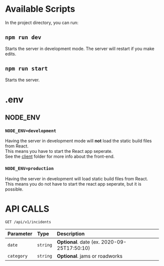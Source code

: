 # Available Scripts

In the project directory, you can run:

## `npm run dev`

Starts the server in development mode. The server will restart if you make edits. <br>

## `npm run start`

Starts the server.


# .env

## NODE_ENV
### `NODE_ENV=development`
Having the server in development mode will <b>not</b> load the static build files from React. <br>
This means you have to start the React app seperate. <br>
See the [client](./client) folder for more info about the front-end.

### `NODE_ENV=production`
Having the server in development will load static build files from React. <br>
This means you do not have to start the react app seperate, but it is possible.

# API CALLS

```http
GET /api/v1/incidents
```

| Parameter | Type | Description |
| :--- | :--- | :--- |
| `date` | `string` | **Optional**. date (ex. 2020-09-25T17:50:10) |
| `category` | `string` | **Optional**. jams or roadworks |


